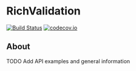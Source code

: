 # RichValidation
[![Build Status](https://travis-ci.org/kotovdv/RichValidation.svg?branch=development)](https://travis-ci.org/kotovdv/RichValidation)
[![codecov.io](https://codecov.io/gh/kotovdv/RichValidation/coverage.png)](https://codecov.io/gh/kotovdv/RichValidation/coverage.png)

## About

TODO Add API examples and general information
